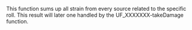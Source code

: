 This function sums up all strain from every source related to the specific roll. This result will later one handled by the UF_XXXXXXX-takeDamage function.